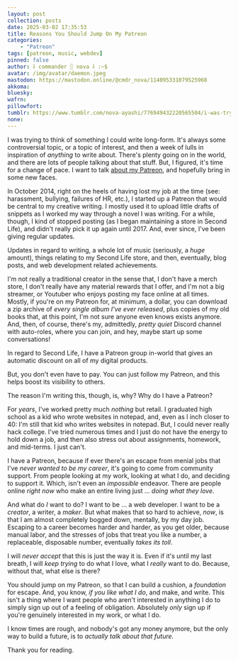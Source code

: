 ```yaml
---
layout: post
collection: posts
date: 2025-03-02 17:35:53
title: Reasons You Should Jump On My Patreon
categories:
    - "Patreon"
tags: [patreon, music, webdev]
pinned: false
author: ⸸ commander ░ nova ⸸ :~$
avatar: /img/avatar/daemon.jpeg
mastodon: https://mastodon.online/@cmdr_nova/114095331079525968
akkoma: 
bluesky: 
wafrn: 
pillowfort: 
tumblr: https://www.tumblr.com/nova-ayashi/776949432220565504/i-was-trying-to-think-of-something-i-could-write
none: 
---
```

I was trying to think of something I could write long-form. It's always some controversial topic, or a topic of interest, and then a week of lulls in inspiration of *anything* to write about. There's plenty going on in the world, and there are lots of people talking about that stuff. But, I figured, it's time for a change of pace. I want to talk <a href="https://www.patreon.com/c/cmdr_nova" target="_blank">about my Patreon</a>, and hopefully bring in some new faces.

In October 2014, right on the heels of having lost my job at the time (see: harassment, bullying, failures of HR, etc.), I started up a Patreon that would be central to my creative writing. I mostly used it to upload little drafts of snippets as I worked my way through a novel I was writing. For a while, though, I kind of stopped posting (as I began maintaining a store in Second Life), and didn't really pick it up again until 2017. And, ever since, I've been giving regular updates.

Updates in regard to writing, a whole lot of music (seriously, a *huge* amount), things relating to my Second Life store, and then, eventually, blog posts, and web development related achievements.

I'm not really a traditional creator in the sense that, I don't have a merch store, I don't really have any material rewards that I offer, and I'm not a big streamer, or Youtuber who enjoys posting my face online at all times. Mostly, if you're on my Patreon for, at minimum, a dollar, you can download a zip archive of *every single album I've ever released*, plus copies of my old books that, at this point, I'm not sure anyone even knows exists anymore. And, then, of course, there's my, admittedly, *pretty quiet* Discord channel with auto-roles, where you can join, and hey, maybe start up some conversations!

In regard to Second Life, I have a Patreon group in-world that gives an automatic discount on all of my digital products.

But, you don't even have to pay. You can just follow my Patreon, and this helps boost its visibility to others.

The reason I'm writing this, though, is, why? Why do I have a Patreon?

For *years*, I've worked pretty much *nothing* but retail. I graduated high school as a kid who wrote websites in notepad, and, even as I inch closer to 40: I'm still that kid who writes websites in notepad. But, I could never really hack college. I've tried numerous times and I just do not have the energy to hold down a job, and then also stress out about assignments, homework, and mid-terms. I just can't.

I have a Patreon, because if ever there's an escape from menial jobs that I've *never wanted to be my career*, it's going to come from community support. From people looking at my work, looking at what I do, and deciding to support it. Which, isn't even an *impossible* endeavor. There are people online *right now* who make an entire living just ... *doing what they love*.

And what do *I* want to do? I want to be ... a web developer. I want to be a *creator*, a writer, a *maker*. But what makes that so hard to achieve, *now*, is that I am almost completely bogged down, mentally, by my day job. Escaping to a career becomes harder and harder, as you get older, because manual labor, and the stresses of jobs that treat you like a number, a replaceable, disposable number, eventually *takes its toll*.

I will *never accept* that this is just the way it is. Even if it's until my last breath, I will *keep trying* to do what I love, what I *really* want to do. Because, without that, what else is there?

You should jump on my Patreon, so that I can build a cushion, a *foundation* for escape. And, you know, *if you like what I do*, and make, and write. This isn't a thing where I want people who aren't interested in anything I do to simply sign up out of a feeling of obligation. Absolutely *only* sign up if you're genuinely interested in my work, or what I do.

I know times are rough, and nobody's got any money anymore, but the only way to build a future, is to *actually talk about that future.*

Thank you for reading.

